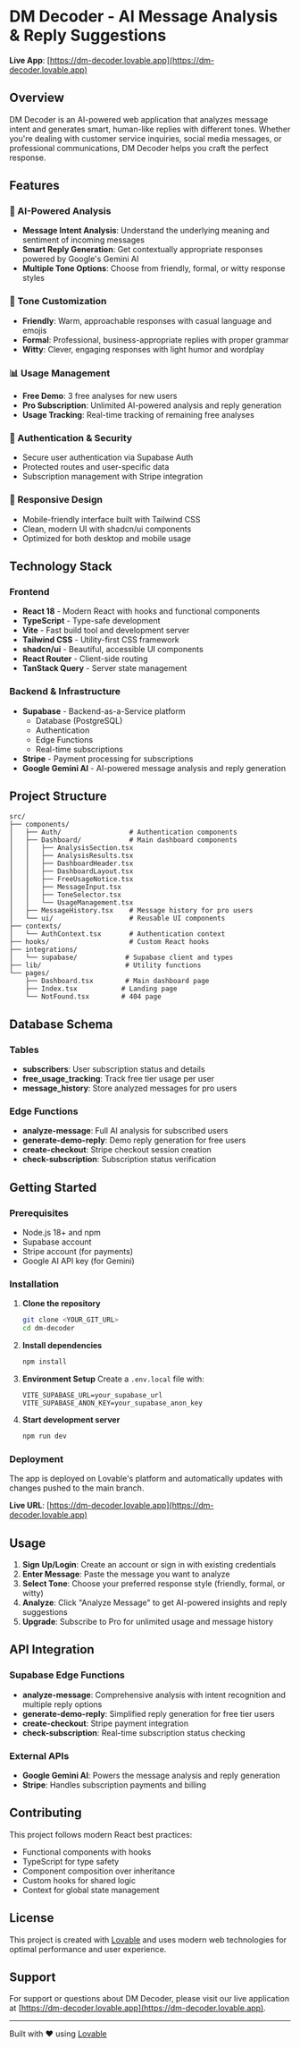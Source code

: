 
# DM Decoder - AI Message Analysis & Reply Suggestions

**Live App**: [https://dm-decoder.lovable.app](https://dm-decoder.lovable.app)

## Overview

DM Decoder is an AI-powered web application that analyzes message intent and generates smart, human-like replies with different tones. Whether you're dealing with customer service inquiries, social media messages, or professional communications, DM Decoder helps you craft the perfect response.

## Features

### 🤖 AI-Powered Analysis
- **Message Intent Analysis**: Understand the underlying meaning and sentiment of incoming messages
- **Smart Reply Generation**: Get contextually appropriate responses powered by Google's Gemini AI
- **Multiple Tone Options**: Choose from friendly, formal, or witty response styles

### 🎯 Tone Customization
- **Friendly**: Warm, approachable responses with casual language and emojis
- **Formal**: Professional, business-appropriate replies with proper grammar
- **Witty**: Clever, engaging responses with light humor and wordplay

### 📊 Usage Management
- **Free Demo**: 3 free analyses for new users
- **Pro Subscription**: Unlimited AI-powered analysis and reply generation
- **Usage Tracking**: Real-time tracking of remaining free analyses

### 🔐 Authentication & Security
- Secure user authentication via Supabase Auth
- Protected routes and user-specific data
- Subscription management with Stripe integration

### 📱 Responsive Design
- Mobile-friendly interface built with Tailwind CSS
- Clean, modern UI with shadcn/ui components
- Optimized for both desktop and mobile usage

## Technology Stack

### Frontend
- **React 18** - Modern React with hooks and functional components
- **TypeScript** - Type-safe development
- **Vite** - Fast build tool and development server
- **Tailwind CSS** - Utility-first CSS framework
- **shadcn/ui** - Beautiful, accessible UI components
- **React Router** - Client-side routing
- **TanStack Query** - Server state management

### Backend & Infrastructure
- **Supabase** - Backend-as-a-Service platform
  - Database (PostgreSQL)
  - Authentication
  - Edge Functions
  - Real-time subscriptions
- **Stripe** - Payment processing for subscriptions
- **Google Gemini AI** - AI-powered message analysis and reply generation

## Project Structure

```
src/
├── components/
│   ├── Auth/                 # Authentication components
│   ├── Dashboard/            # Main dashboard components
│   │   ├── AnalysisSection.tsx
│   │   ├── AnalysisResults.tsx
│   │   ├── DashboardHeader.tsx
│   │   ├── DashboardLayout.tsx
│   │   ├── FreeUsageNotice.tsx
│   │   ├── MessageInput.tsx
│   │   ├── ToneSelector.tsx
│   │   └── UsageManagement.tsx
│   ├── MessageHistory.tsx    # Message history for pro users
│   └── ui/                   # Reusable UI components
├── contexts/
│   └── AuthContext.tsx       # Authentication context
├── hooks/                    # Custom React hooks
├── integrations/
│   └── supabase/            # Supabase client and types
├── lib/                     # Utility functions
└── pages/
    ├── Dashboard.tsx        # Main dashboard page
    ├── Index.tsx           # Landing page
    └── NotFound.tsx        # 404 page
```

## Database Schema

### Tables
- **subscribers**: User subscription status and details
- **free_usage_tracking**: Track free tier usage per user
- **message_history**: Store analyzed messages for pro users

### Edge Functions
- **analyze-message**: Full AI analysis for subscribed users
- **generate-demo-reply**: Demo reply generation for free users
- **create-checkout**: Stripe checkout session creation
- **check-subscription**: Subscription status verification

## Getting Started

### Prerequisites
- Node.js 18+ and npm
- Supabase account
- Stripe account (for payments)
- Google AI API key (for Gemini)

### Installation

1. **Clone the repository**
   ```bash
   git clone <YOUR_GIT_URL>
   cd dm-decoder
   ```

2. **Install dependencies**
   ```bash
   npm install
   ```

3. **Environment Setup**
   Create a `.env.local` file with:
   ```env
   VITE_SUPABASE_URL=your_supabase_url
   VITE_SUPABASE_ANON_KEY=your_supabase_anon_key
   ```

4. **Start development server**
   ```bash
   npm run dev
   ```

### Deployment

The app is deployed on Lovable's platform and automatically updates with changes pushed to the main branch.

**Live URL**: [https://dm-decoder.lovable.app](https://dm-decoder.lovable.app)

## Usage

1. **Sign Up/Login**: Create an account or sign in with existing credentials
2. **Enter Message**: Paste the message you want to analyze
3. **Select Tone**: Choose your preferred response style (friendly, formal, or witty)
4. **Analyze**: Click "Analyze Message" to get AI-powered insights and reply suggestions
5. **Upgrade**: Subscribe to Pro for unlimited usage and message history

## API Integration

### Supabase Edge Functions
- **analyze-message**: Comprehensive analysis with intent recognition and multiple reply options
- **generate-demo-reply**: Simplified reply generation for free tier users
- **create-checkout**: Stripe payment integration
- **check-subscription**: Real-time subscription status checking

### External APIs
- **Google Gemini AI**: Powers the message analysis and reply generation
- **Stripe**: Handles subscription payments and billing

## Contributing

This project follows modern React best practices:
- Functional components with hooks
- TypeScript for type safety
- Component composition over inheritance
- Custom hooks for shared logic
- Context for global state management

## License

This project is created with [Lovable](https://lovable.dev) and uses modern web technologies for optimal performance and user experience.

## Support

For support or questions about DM Decoder, please visit our live application at [https://dm-decoder.lovable.app](https://dm-decoder.lovable.app).

---

Built with ❤️ using [Lovable](https://lovable.dev)

